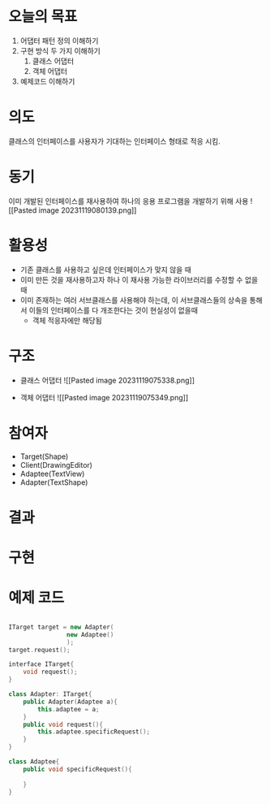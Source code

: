 
# 오늘의 목표
1. 어댑터 패턴 정의 이해하기
2. 구현 방식 두 가지 이해하기
	1. 클래스 어댑터
	2. 객체 어댑터
3. 예제코드 이해하기

# 의도
클래스의 인터페이스를 사용자가 기대하는 인터페이스 형태로 적응 시킴.

# 동기

이미 개발된 인터페이스를 재사용하여 하나의 응용 프로그램을 개발하기 위해 사용
![[Pasted image 20231119080139.png]]


# 활용성 
- 기존 클래스를 사용하고 싶은데 인터페이스가 맞지 않을 때
- 이미 만든 것을 재사용하고자 하나 이 재사용 가능한 라이브러리를 수정할 수 없을때
- 이미 존재하는 여러 서브클래스를 사용해야 하는데, 이 서브클래스들의 상속을 통해서 이들의 인터페이스를 다 개조한다는 것이 현실성이 없을때
	- 객체 적응자에만 해당됨

# 구조
- 클래스 어댑터
![[Pasted image 20231119075338.png]]

- 객체 어댑터
![[Pasted image 20231119075349.png]]

# 참여자
- Target(Shape)
- Client(DrawingEditor)
- Adaptee(TextView)
- Adapter(TextShape)



# 결과



# 구현



# 예제 코드







~~~c++

ITarget target = new Adapter(
				new Adaptee()
				);
target.request();

~~~


~~~c++
interface ITarget{
	void request();
}
~~~


~~~c++
class Adapter: ITarget{
	public Adapter(Adaptee a){
		this.adaptee = a;
	}
	public void request(){
		this.adaptee.specificRequest();
	}
}

~~~


~~~c++
class Adaptee{
	public void specificRequest(){
	
	}
}

~~~
